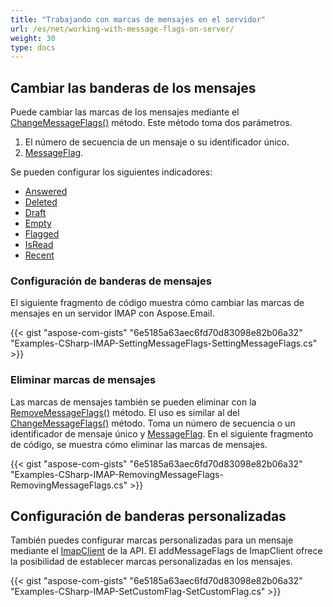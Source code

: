 ```yaml
---
title: "Trabajando con marcas de mensajes en el servidor"
url: /es/net/working-with-message-flags-on-server/
weight: 30
type: docs
---
```



## **Cambiar las banderas de los mensajes**

Puede cambiar las marcas de los mensajes mediante el [ChangeMessageFlags()](https://reference.aspose.com/email/net/aspose.email.clients.imap/imapclient/changemessageflags/#changemessageflags/) método. Este método toma dos parámetros.

1. El número de secuencia de un mensaje o su identificador único.
2. [MessageFlag](https://reference.aspose.com/email/net/aspose.email.clients.imap/imapmessageflags/).

Se pueden configurar los siguientes indicadores:

- [Answered](https://reference.aspose.com/email/net/aspose.email.clients.imap/imapmessageflags/answered/)
- [Deleted](https://reference.aspose.com/email/net/aspose.email.clients.imap/imapmessageflags/deleted/)
- [Draft](https://reference.aspose.com/email/net/aspose.email.clients.imap/imapmessageflags/draft/)
- [Empty](https://reference.aspose.com/email/net/aspose.email.clients.imap/imapmessageflags/empty/)
- [Flagged](https://reference.aspose.com/email/net/aspose.email.clients.imap/imapmessageflags/flagged/)
- [IsRead](https://reference.aspose.com/email/net/aspose.email.clients.imap/imapmessageflags/isread/)
- [Recent](https://reference.aspose.com/email/net/aspose.email.clients.imap/imapmessageflags/recent/)

### **Configuración de banderas de mensajes**

El siguiente fragmento de código muestra cómo cambiar las marcas de mensajes en un servidor IMAP con Aspose.Email.

{{< gist "aspose-com-gists" "6e5185a63aec6fd70d83098e82b06a32" "Examples-CSharp-IMAP-SettingMessageFlags-SettingMessageFlags.cs" >}}

### **Eliminar marcas de mensajes**

Las marcas de mensajes también se pueden eliminar con la [RemoveMessageFlags()](https://reference.aspose.com/email/net/aspose.email.clients.imap/imapclient/removemessageflags/#removemessageflags/) método. El uso es similar al del [ChangeMessageFlags()](https://reference.aspose.com/email/net/aspose.email.clients.imap/imapclient/changemessageflags/#changemessageflags/) método. Toma un número de secuencia o un identificador de mensaje único y [MessageFlag](https://reference.aspose.com/email/net/aspose.email.clients.imap/imapmessageflags/). En el siguiente fragmento de código, se muestra cómo eliminar las marcas de mensajes.

{{< gist "aspose-com-gists" "6e5185a63aec6fd70d83098e82b06a32" "Examples-CSharp-IMAP-RemovingMessageFlags-RemovingMessageFlags.cs" >}}

## **Configuración de banderas personalizadas**

También puedes configurar marcas personalizadas para un mensaje mediante el [ImapClient](https://reference.aspose.com/email/net/aspose.email.clients.imap/imapclient/) de la API. El addMessageFlags de ImapClient ofrece la posibilidad de establecer marcas personalizadas en los mensajes.

{{< gist "aspose-com-gists" "6e5185a63aec6fd70d83098e82b06a32" "Examples-CSharp-IMAP-SetCustomFlag-SetCustomFlag.cs" >}}

